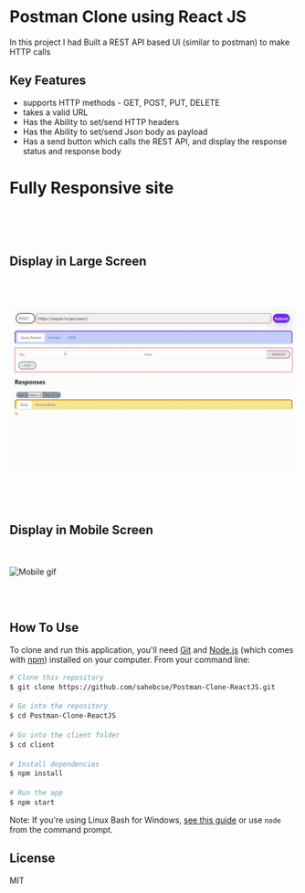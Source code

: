 # Postman Clone using React JS

In this project I had Built a REST API based UI (similar to postman) to make HTTP calls

## Key Features
- supports HTTP methods - GET, POST, PUT, DELETE
- takes a valid URL
- Has the Ability to set/send HTTP headers
- Has the Ability to set/send Json body as payload
- Has a send button which calls the REST API, and display the response status and response body

 
# Fully Responsive site
  <br> <br> <br> 
 
## Display in Large Screen
<br> <br> 

 ![PC gif](PostmanClonePC.gif)

<br> <br> <br> 

## Display in Mobile Screen

<br> <br> 
![Mobile gif](PostmanCloneMobile.gif)

<br> <br> 

## How To Use

To clone and run this application, you'll need [Git](https://git-scm.com) and [Node.js](https://nodejs.org/en/download/) (which comes with [npm](http://npmjs.com)) installed on your computer. From your command line:

```bash
# Clone this repository
$ git clone https://github.com/sahebcse/Postman-Clone-ReactJS.git

# Go into the repository
$ cd Postman-Clone-ReactJS

# Go into the client folder
$ cd client

# Install dependencies
$ npm install

# Run the app
$ npm start
```

Note: If you're using Linux Bash for Windows, [see this guide](https://www.howtogeek.com/261575/how-to-run-graphical-linux-desktop-applications-from-windows-10s-bash-shell/) or use `node` from the command prompt.

 


## License

MIT